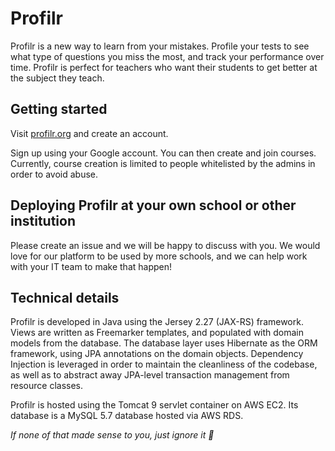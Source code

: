 # Profilr

Profilr is a new way to learn from your mistakes. Profile your tests to see what type of questions you miss the most, and track your performance over time. Profilr is perfect for teachers who want their students to get better at the subject they teach.

## Getting started

Visit [profilr.org](https://profilr.org) and create an account.

Sign up using your Google account. You can then create and join courses. Currently, course creation is limited to people whitelisted by the admins in order to avoid abuse.

## Deploying Profilr at your own school or other institution

Please create an issue and we will be happy to discuss with you. We would love for our platform to be used by more schools, and we can help work with your IT team to make that happen!

## Technical details

Profilr is developed in Java using the Jersey 2.27 (JAX-RS) framework. Views are written as Freemarker templates, and populated with domain models from the database. The database layer uses Hibernate as the ORM framework, using JPA annotations on the domain objects. Dependency Injection is leveraged in order to maintain the cleanliness of the codebase, as well as to abstract away JPA-level transaction management from resource classes.

Profilr is hosted using the Tomcat 9 servlet container on AWS EC2. Its database is a MySQL 5.7 database hosted via AWS RDS.

*If none of that made sense to you, just ignore it :slightly_smiling_face:*
